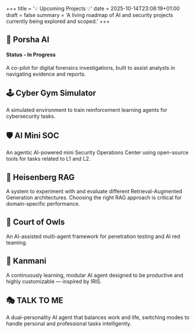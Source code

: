 +++
title = '💡 Upcoming Projects 💡'
date = 2025-10-14T23:08:19+01:00
draft = false
summary = 'A living roadmap of AI and security projects currently being explored and scoped.'
+++

## 🧾 Porsha AI  
#### Status - In Progress
A co-pilot for digital forensics investigations, built to assist analysts in navigating evidence and reports.


## 🕹️ Cyber Gym Simulator  
A simulated environment to train reinforcement learning agents for cybersecurity tasks.

## 🛡️ AI Mini SOC  
An agentic AI-powered mini Security Operations Center using open-source tools for tasks related to L1 and L2.

## 🧠 Heisenberg RAG  
A system to experiment with and evaluate different Retrieval-Augmented Generation architectures. Choosing the right RAG approach is critical for domain-specific performance.

## 🦉 Court of Owls  
An AI-assisted multi-agent framework for penetration testing and AI red teaming.

## 🤖 Kanmani  
A continuously learning, modular AI agent designed to be productive and highly customizable — inspired by IRIS.

## 🎭 TALK TO ME  
A dual-personality AI agent that balances work and life, switching modes to handle personal and professional tasks intelligently.

